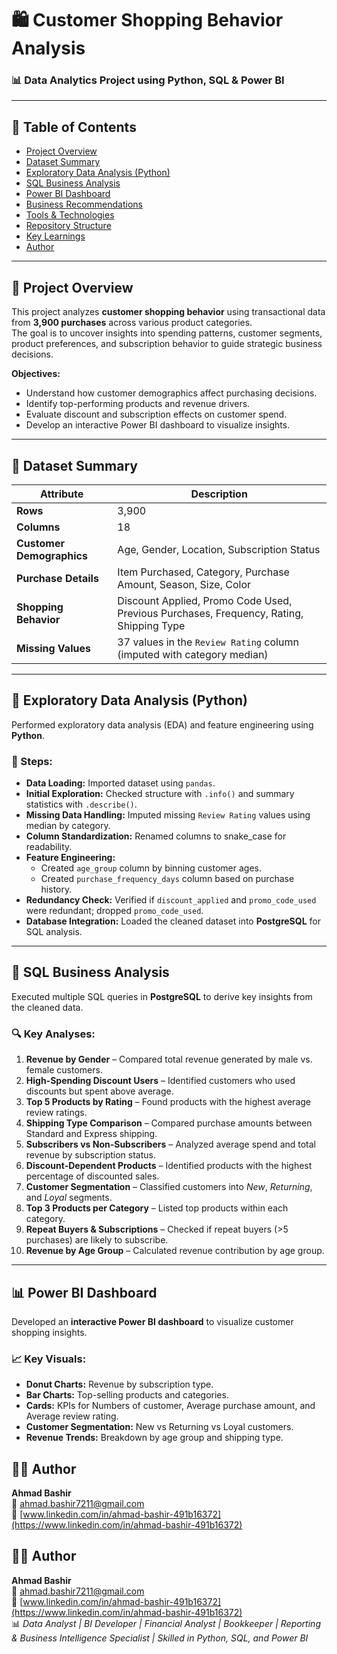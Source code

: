 # 🛍️ Customer Shopping Behavior Analysis

### 📊 Data Analytics Project using Python, SQL & Power BI

---

## 📘 Table of Contents
- [Project Overview](#project-overview)
- [Dataset Summary](#dataset-summary)
- [Exploratory Data Analysis (Python)](#exploratory-data-analysis-python)
- [SQL Business Analysis](#sql-business-analysis)
- [Power BI Dashboard](#power-bi-dashboard)
- [Business Recommendations](#business-recommendations)
- [Tools & Technologies](#tools--technologies)
- [Repository Structure](#repository-structure)
- [Key Learnings](#key-learnings)
- [Author](#author)

---

## 🚀 Project Overview

This project analyzes **customer shopping behavior** using transactional data from **3,900 purchases** across various product categories.  
The goal is to uncover insights into spending patterns, customer segments, product preferences, and subscription behavior to guide strategic business decisions.

**Objectives:**
- Understand how customer demographics affect purchasing decisions.  
- Identify top-performing products and revenue drivers.  
- Evaluate discount and subscription effects on customer spend.  
- Develop an interactive Power BI dashboard to visualize insights.  

---

## 📂 Dataset Summary

| Attribute | Description |
|------------|-------------|
| **Rows** | 3,900 |
| **Columns** | 18 |
| **Customer Demographics** | Age, Gender, Location, Subscription Status |
| **Purchase Details** | Item Purchased, Category, Purchase Amount, Season, Size, Color |
| **Shopping Behavior** | Discount Applied, Promo Code Used, Previous Purchases, Frequency, Rating, Shipping Type |
| **Missing Values** | 37 values in the `Review Rating` column (imputed with category median) |

---

## 🧹 Exploratory Data Analysis (Python)

Performed exploratory data analysis (EDA) and feature engineering using **Python**.

### 🔧 Steps:
- **Data Loading:** Imported dataset using `pandas`.
- **Initial Exploration:** Checked structure with `.info()` and summary statistics with `.describe()`.
- **Missing Data Handling:** Imputed missing `Review Rating` values using median by category.
- **Column Standardization:** Renamed columns to snake_case for readability.
- **Feature Engineering:**
  - Created `age_group` column by binning customer ages.
  - Created `purchase_frequency_days` column based on purchase history.
- **Redundancy Check:** Verified if `discount_applied` and `promo_code_used` were redundant; dropped `promo_code_used`.
- **Database Integration:** Loaded the cleaned dataset into **PostgreSQL** for SQL analysis.

---

## 🧠 SQL Business Analysis

Executed multiple SQL queries in **PostgreSQL** to derive key insights from the cleaned data.

### 🔍 Key Analyses:
1. **Revenue by Gender** – Compared total revenue generated by male vs. female customers.  
2. **High-Spending Discount Users** – Identified customers who used discounts but spent above average.  
3. **Top 5 Products by Rating** – Found products with the highest average review ratings.  
4. **Shipping Type Comparison** – Compared purchase amounts between Standard and Express shipping.  
5. **Subscribers vs Non-Subscribers** – Analyzed average spend and total revenue by subscription status.  
6. **Discount-Dependent Products** – Identified products with the highest percentage of discounted sales.  
7. **Customer Segmentation** – Classified customers into *New*, *Returning*, and *Loyal* segments.  
8. **Top 3 Products per Category** – Listed top products within each category.  
9. **Repeat Buyers & Subscriptions** – Checked if repeat buyers (>5 purchases) are likely to subscribe.  
10. **Revenue by Age Group** – Calculated revenue contribution by age group.

---

## 📊 Power BI Dashboard

Developed an **interactive Power BI dashboard** to visualize customer shopping insights.

### 📈 Key Visuals:
- **Donut Charts:** Revenue by subscription type.  
- **Bar Charts:** Top-selling products and categories.  
- **Cards:** KPIs for Numbers of customer, Average purchase amount, and Average review rating.  
- **Customer Segmentation:** New vs Returning vs Loyal customers.  
- **Revenue Trends:** Breakdown by age group and shipping type.  

## 👨‍💻 Author

**Ahmad Bashir**  
📧 [ahmad.bashir7211@gmail.com](mailto:ahmad.bashir7211@gmail.com)  
💼 [www.linkedin.com/in/ahmad-bashir-491b16372](https://www.linkedin.com/in/ahmad-bashir-491b16372)  
## 👨‍💻 Author

**Ahmad Bashir**  
📧 [ahmad.bashir7211@gmail.com](mailto:ahmad.bashir7211@gmail.com)  
💼 [www.linkedin.com/in/ahmad-bashir-491b16372](https://www.linkedin.com/in/ahmad-bashir-491b16372)  
📊 *Data Analyst | BI Developer | Financial Analyst | Bookkeeper | Reporting & Business Intelligence Specialist | Skilled in Python, SQL, and Power BI*
